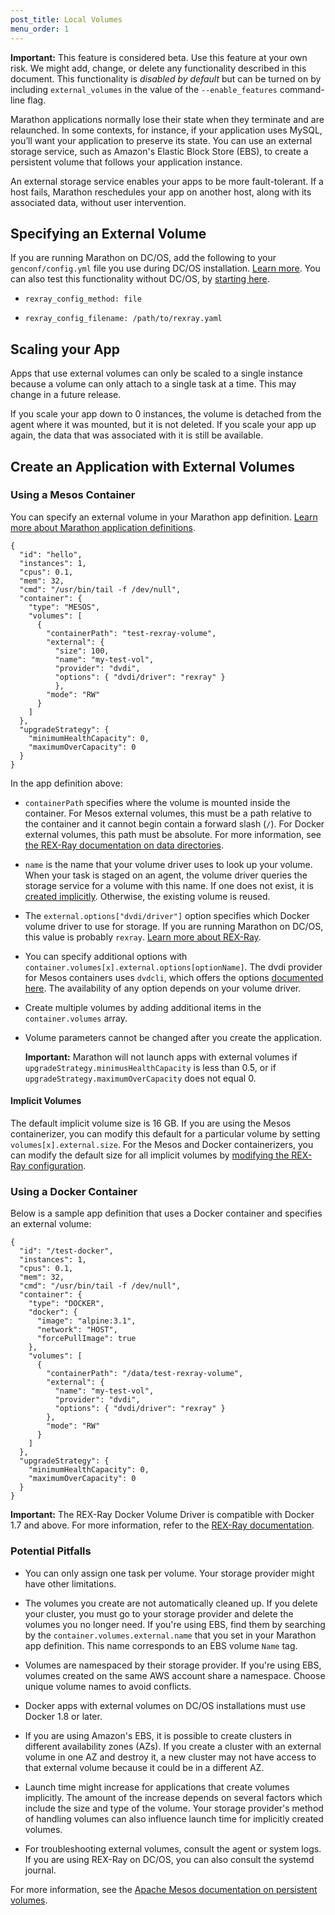 ```yaml
---
post_title: Local Volumes 
menu_order: 1
---
```


**Important:** This feature is considered beta. Use this feature at your own risk. We might add, change, or delete any functionality described in this document.
  This functionality is *disabled by default* but can be turned on by including `external_volumes` in the value of the `--enable_features` command-line flag.

Marathon applications normally lose their state when they terminate and are relaunched. In some contexts, for instance, if your application uses MySQL, you’ll want your application to preserve its state. You can use an external storage service, such as Amazon's Elastic Block Store (EBS), to create a persistent volume that follows your application instance.

An external storage service enables your apps to be more fault-tolerant. If a host fails, Marathon reschedules your app on another host, along with its associated data, without user intervention.

## Specifying an External Volume

If you are running Marathon on DC/OS, add the following to your `genconf/config.yml` file you use during DC/OS installation. [Learn more](/administration/installing/custom/configuration-parameters/). You can also test this functionality without DC/OS, by [starting here](https://blog.emccode.com/2016/02/11/give-mesos-and-external-volumes-a-spin-with-playa-mesos/).

- `rexray_config_method: file`

- `rexray_config_filename: /path/to/rexray.yaml`

## Scaling your App

Apps that use external volumes can only be scaled to a single instance because a volume can only attach to a single task at a time. This may change in a future release.

If you scale your app down to 0 instances, the volume is detached from the agent where it was mounted, but it is not deleted. If you scale your app up again, the data that was associated with it is still be available.

## Create an Application with External Volumes

### Using a Mesos Container

You can specify an external volume in your Marathon app definition. [Learn more about Marathon application definitions](application-basics.html).

    {
      "id": "hello",
      "instances": 1,
      "cpus": 0.1,
      "mem": 32,
      "cmd": "/usr/bin/tail -f /dev/null",
      "container": {
        "type": "MESOS",
        "volumes": [
          {
            "containerPath": "test-rexray-volume",
            "external": {
              "size": 100,
              "name": "my-test-vol",
              "provider": "dvdi",
              "options": { "dvdi/driver": "rexray" }
              },
            "mode": "RW"
          }
        ]
      },
      "upgradeStrategy": {
        "minimumHealthCapacity": 0,
        "maximumOverCapacity": 0
      }
    }

In the app definition above:

- `containerPath` specifies where the volume is mounted inside the container. For Mesos external volumes, this must be a path relative to the container and it cannot begin contain a forward slash (`/`). For Docker external volumes, this path must be absolute. For more information, see [the REX-Ray documentation on data directories](https://rexray.readthedocs.org/en/v0.3.2/user-guide/config/#data-directories).

- `name` is the name that your volume driver uses to look up your volume. When your task is staged on an agent, the volume driver queries the storage service for a volume with this name. If one does not exist, it is [created implicitly](#implicit-vol). Otherwise, the existing volume is reused.
- The `external.options["dvdi/driver"]` option specifies which Docker volume driver to use for storage. If you are running Marathon on DC/OS, this value is probably `rexray`. [Learn more about REX-Ray](https://rexray.readthedocs.org/en/v0.3.2/user-guide/schedulers/).

- You can specify additional options with `container.volumes[x].external.options[optionName]`. The dvdi provider for Mesos containers uses `dvdcli`, which offers the options [documented here](https://github.com/emccode/dvdcli#extra-options). The availability of any option depends on your volume driver.

- Create multiple volumes by adding additional items in the `container.volumes` array.

- Volume parameters cannot be changed after you create the application.

  **Important:** Marathon will not launch apps with external volumes if  `upgradeStrategy.minimusHealthCapacity` is less than 0.5, or if `upgradeStrategy.maximumOverCapacity` does not equal 0.

<a name="implicit-vol"></a>
#### Implicit Volumes
The default implicit volume size is 16 GB. If you are using the Mesos containerizer, you can modify this default for a particular volume by setting `volumes[x].external.size`. For the Mesos and Docker containerizers, you can modify the default size for all implicit volumes by [modifying the REX-Ray configuration](https://github.com/emccode/rexray/blob/master/.docs/user-guide/config.md).

### Using a Docker Container

Below is a sample app definition that uses a Docker container and specifies an external volume:

    {
      "id": "/test-docker",
      "instances": 1,
      "cpus": 0.1,
      "mem": 32,
      "cmd": "/usr/bin/tail -f /dev/null",
      "container": {
        "type": "DOCKER",
        "docker": {
          "image": "alpine:3.1",
          "network": "HOST",
          "forcePullImage": true
        },
        "volumes": [
          {
            "containerPath": "/data/test-rexray-volume",
            "external": {
              "name": "my-test-vol",
              "provider": "dvdi",
              "options": { "dvdi/driver": "rexray" }
            },
            "mode": "RW"
          }
        ]
      },
      "upgradeStrategy": {
        "minimumHealthCapacity": 0,
        "maximumOverCapacity": 0
      }
    }

**Important:** The REX-Ray Docker Volume Driver is compatible with Docker 1.7 and above. For more information, refer to the [REX-Ray documentation](https://rexray.readthedocs.org/en/v0.3.2/user-guide/schedulers/#docker-containerizer-with-marathon).

### Potential Pitfalls

- You can only assign one task per volume. Your storage provider might have other limitations.

- The volumes you create are not automatically cleaned up. If you delete your cluster, you must go to your storage provider and delete the volumes you no longer need. If you're using EBS, find them by searching by the `container.volumes.external.name` that you set in your Marathon app definition. This name corresponds to an EBS volume `Name` tag.

- Volumes are namespaced by their storage provider. If you're using EBS, volumes created on the same AWS account share a namespace. Choose unique volume names to avoid conflicts.

- Docker apps with external volumes on DC/OS installations must use Docker 1.8 or later.

- If you are using Amazon's EBS, it is possible to create clusters in different availability zones (AZs). If you create a cluster with an external volume in one AZ and destroy it, a new cluster may not have access to that external volume because it could be in a different AZ.

- Launch time might increase for applications that create volumes implicitly. The amount of the increase depends on several factors which include the size and type of the volume. Your storage provider's method of handling volumes can also influence launch time for implicitly created volumes.

- For troubleshooting external volumes, consult the agent or system logs. If you are using REX-Ray on DC/OS, you can also consult the systemd journal.

For more information, see the [Apache Mesos documentation on persistent volumes](http://mesos.apache.org/documentation/latest/persistent-volume/).